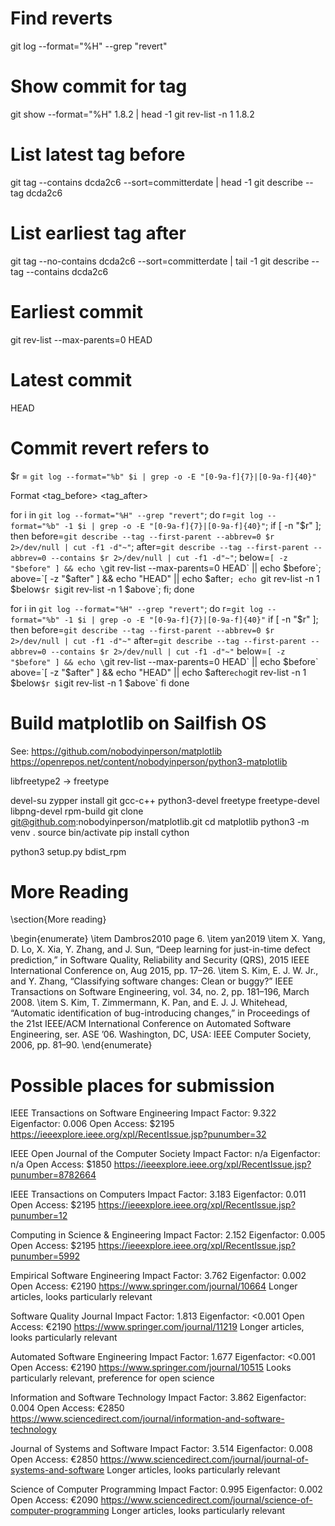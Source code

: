 # Find reverts
git log --format="%H" --grep "revert"

# Show commit for tag
git show --format="%H" 1.8.2 | head -1
git rev-list -n 1 1.8.2

# List latest tag before
git tag --contains dcda2c6 --sort=committerdate | head -1
git describe --tag dcda2c6

# List earliest tag after
git tag --no-contains dcda2c6 --sort=committerdate | tail -1
git describe --tag --contains dcda2c6

# Earliest commit
git rev-list --max-parents=0 HEAD

# Latest commit
HEAD

# Commit revert refers to
$r = `git log --format="%b" $i | grep -o -E "[0-9a-f]{7}|[0-9a-f]{40}"`


Format <tag_before> <reverted> <reverting> <tag_after>

for i in `git log --format="%H" --grep "revert"`; do r=`git log --format="%b" -1 $i | grep -o -E "[0-9a-f]{7}|[0-9a-f]{40}"`; if [ -n "$r" ]; then before=`git describe --tag --first-parent --abbrev=0 $r 2>/dev/null | cut -f1 -d"~"`; after=`git describe --tag --first-parent --abbrev=0 --contains $r 2>/dev/null | cut -f1 -d"~"`; below=`[ -z "$before" ] && echo \`git rev-list --max-parents=0 HEAD\` || echo $before`; above=`[ -z "$after" ] && echo "HEAD" || echo $after`; echo `git rev-list -n 1 $below` $r $i `git rev-list -n 1 $above`; fi; done




for i in `git log --format="%H" --grep "revert"`; do
	r=`git log --format="%b" -1 $i | grep -o -E "[0-9a-f]{7}|[0-9a-f]{40}"`
	if [ -n "$r" ]; then
		before=`git describe --tag --first-parent --abbrev=0 $r 2>/dev/null | cut -f1 -d"~"`
		after=`git describe --tag --first-parent --abbrev=0 --contains $r 2>/dev/null | cut -f1 -d"~"`
		below=`[ -z "$before" ] && echo \`git rev-list --max-parents=0 HEAD\` || echo $before`
		above=`[ -z "$after" ] && echo "HEAD" || echo $after`
		echo `git rev-list -n 1 $below` $r $i `git rev-list -n 1 $above`
	fi
done





# Build matplotlib on Sailfish OS

See:
https://github.com/nobodyinperson/matplotlib
https://openrepos.net/content/nobodyinperson/python3-matplotlib

libfreetype2 -> freetype

devel-su zypper install git gcc-c++ python3-devel freetype freetype-devel libpng-devel rpm-build
git clone git@github.com:nobodyinperson/matplotlib.git
cd matplotlib
python3 -m venv .
source bin/activate
pip install cython

python3 setup.py bdist_rpm

# More Reading

\section{More reading}

\begin{enumerate}
\item Dambros2010 page 6.
\item yan2019
\item X. Yang, D. Lo, X. Xia, Y. Zhang, and J. Sun, “Deep learning for just-in-time defect prediction,” in Software Quality, Reliability and Security (QRS), 2015 IEEE International Conference on, Aug 2015, pp. 17–26.
\item S. Kim, E. J. W. Jr., and Y. Zhang, “Classifying software changes: Clean or buggy?” IEEE Transactions on Software Engineering, vol. 34, no. 2, pp. 181–196, March 2008.
\item S. Kim, T. Zimmermann, K. Pan, and E. J. J. Whitehead, “Automatic identification of bug-introducing changes,” in Proceedings of the 21st IEEE/ACM International Conference on Automated Software Engineering, ser. ASE ’06. Washington, DC, USA: IEEE Computer Society, 2006, pp. 81–90.
\end{enumerate}

# Possible places for submission

IEEE Transactions on Software Engineering
Impact Factor: 9.322
Eigenfactor: 0.006
Open Access: $2195
https://ieeexplore.ieee.org/xpl/RecentIssue.jsp?punumber=32


IEEE Open Journal of the Computer Society
Impact Factor: n/a
Eigenfactor: n/a
Open Access: $1850
https://ieeexplore.ieee.org/xpl/RecentIssue.jsp?punumber=8782664


IEEE Transactions on Computers
Impact Factor: 3.183
Eigenfactor: 0.011
Open Access: $2195
https://ieeexplore.ieee.org/xpl/RecentIssue.jsp?punumber=12


Computing in Science & Engineering
Impact Factor: 2.152
Eigenfactor: 0.005
Open Access: $2195
https://ieeexplore.ieee.org/xpl/RecentIssue.jsp?punumber=5992


Empirical Software Engineering
Impact Factor: 3.762
Eigenfactor: 0.002
Open Access: €2190
https://www.springer.com/journal/10664
Longer articles, looks particularly relevant


Software Quality Journal
Impact Factor: 1.813
Eigenfactor: <0.001
Open Access: €2190
https://www.springer.com/journal/11219
Longer articles, looks particularly relevant


Automated Software Engineering
Impact Factor: 1.677
Eigenfactor: <0.001
Open Access: €2190
https://www.springer.com/journal/10515
Looks particularly relevant, preference for open science


Information and Software Technology
Impact Factor: 3.862
Eigenfactor: 0.004
Open Access: €2850
https://www.sciencedirect.com/journal/information-and-software-technology


Journal of Systems and Software
Impact Factor: 3.514
Eigenfactor: 0.008
Open Access: €2850
https://www.sciencedirect.com/journal/journal-of-systems-and-software
Longer articles, looks particularly relevant


Science of Computer Programming
Impact Factor: 0.995
Eigenfactor: 0.002
Open Access: €2090
https://www.sciencedirect.com/journal/science-of-computer-programming
Longer articles, looks particularly relevant


